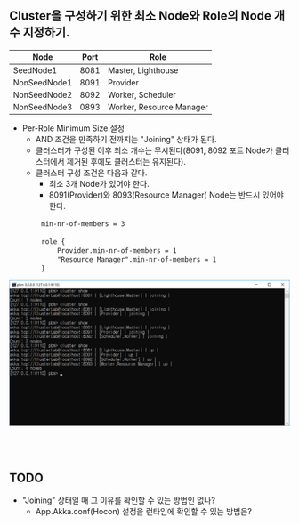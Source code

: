 ## Cluster을 구성하기 위한 최소 Node와 Role의 Node 개수 지정하기.

 Node | Port | Role 
-----|-----|-----
 SeedNode1 | 8081 | Master, Lighthouse 
 NonSeedNode1 | 8091 | Provider 
 NonSeedNode2 | 8092 | Worker, Scheduler 
 NonSeedNode3 | 0893 | Worker, Resource Manager 

- Per-Role Minimum Size 설정
   - AND 조건을 만족하기 전까지는 "Joining" 상태가 된다.
   - 클러스터가 구성된 이후 최소 개수는 무시된다(8091, 8092 포트 Node가 클러스터에서 제거된 후에도 클러스터는 유지된다).
   - 클러스터 구성 조건은 다음과 같다.
      - 최소 3개 Node가 있어야 한다.
	  - 8091(Provider)와 8093(Resource Manager) Node는 반드시 있어야 한다.
```
		min-nr-of-members = 3

		role {
			Provider.min-nr-of-members = 1
			"Resource Manager".min-nr-of-members = 1
		}
```
  ![](./Images/Mix_Minimum_Size.png)
  
<br/>
<br/>

## TODO
- "Joining" 상태일 때 그 이유를 확인할 수 있는 방법인 없나?
   - App.Akka.conf(Hocon) 설정을 런타임에 확인할 수 있는 방법은?

